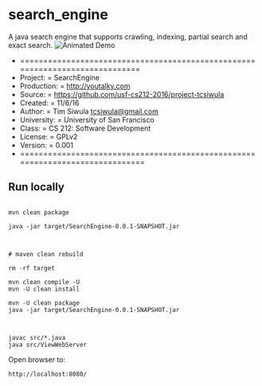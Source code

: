 # search_engine
A java search engine that supports crawling, indexing, partial search and exact search.
![Animated Demo](search.gif)


 * =============================================================================
 * Project:     =        SearchEngine
 * Production:  =        http://youtalky.com
 * Source:      =        https://github.com/usf-cs212-2016/project-tcsiwula
 * Created:      =        11/6/16
 * Author:       =        Tim Siwula <tcsiwula@gmail.com>
 * University:   =        University of San Francisco
 * Class:        =        CS 212: Software Development
 * License:      =        GPLv2
 * Version:      =        0.001
 * ==============================================================================

## Run locally



```

mvn clean package

java -jar target/SearchEngine-0.0.1-SNAPSHOT.jar



# maven clean rebuild

rm -rf target

mvn clean compile -U
mvn -U clean install

mvn -U clean package
java -jar target/SearchEngine-0.0.1-SNAPSHOT.jar


```


```

javac src/*.java
java src/ViewWebServer

```


Open browser to:
```
http://localhost:8080/
```





